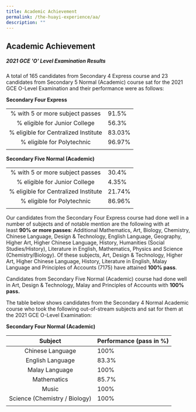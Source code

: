```yaml
---
title: Academic Achievement
permalink: /the-huayi-experience/aa/
description: ""
---
```

## Academic Achievement

##### 2021 GCE 'O' Level Examination Results

A total of 165 candidates from Secondary 4 Express course and 23 candidates from Secondary 5 Normal (Academic) course sat for the 2021 GCE O-Level Examination and their performance were as follows:

**Secondary Four Express**

|  |  |
|:---:|---|
| % with 5 or more subject passes | 91.5% |
| % eligible for Junior College | 56.3% |
| % eligible for Centralized Institute | 83.03% |
| % eligible for Polytechnic | 96.97% |
|  |  |

**Secondary Five Normal (Academic)**

|  |  |
|:---:|---|
| % with 5 or more subject passes | 30.4% |
| % eligible for Junior College | 4.35% |
| % eligible for Centralized Institute | 21.74% |
|% eligible for Polytechnic  | 86.96% |
|  |  |

Our candidates from the Secondary Four Express course had done well in a number of subjects and of notable mention are the following with at least **90% or more passes**: Additional Mathematics, Art, Biology, Chemistry, Chinese Language, Design & Technology, English Language, Geography, Higher Art, Higher Chinese Language, History, Humanities (Social Studies/History), Literature in English, Mathematics, Physics and Science (Chemistry/Biology). Of these subjects, Art, Design & Technology, Higher Art, Higher Chinese Language, History, Literature in English, Malay Language and Principles of Accounts (7175) have attained **100% pass**.

Candidates from Secondary Five Normal (Academic) course had done well in Art, Design & Technology, Malay and Principles of Accounts with **100% pass.**

The table below shows candidates from the Secondary 4 Normal Academic course who took the following out-of-stream subjects and sat for them at the 2021 GCE O-Level Examination:

**Secondary Four Normal (Academic)**

| **Subject** | **Performance (pass in %)** |
|:---:|---|
| Chinese Language | 100% |
| English Language | 83.3% |
| Malay Language | 100% |
| Mathematics | 85.7% |
| Music | 100% |
| Science (Chemistry / Biology) | 100% |
|  |  |
